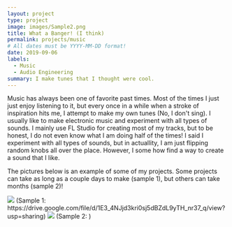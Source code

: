 ```yaml
---
layout: project
type: project
image: images/Sample2.png
title: What a Banger! (I think)
permalink: projects/music
# All dates must be YYYY-MM-DD format!
date: 2019-09-06
labels:
  - Music
  - Audio Engineering
summary: I make tunes that I thought were cool.
---
```




Music has always been one of favorite past times. Most of the times I just just enjoy listening to it, but every once in a while when a stroke of inspiration hits me, I attempt to make my own tunes (No, I don't sing). I usually like to make electronic music and experiment with all types of sounds. I mainly use FL Studio for creating most of my tracks, but to be honest, I do not even know what I am doing half of the times! I said I experiment with all types of sounds, but in actuallity, I am just flipping random knobs all over the place. However, I some how find a way to create a sound that I like. 

The pictures below is an example of some of my projects. Some projects can take as long as a couple days to make (sample 1), but others can take months (sample 2)!

<img class="ui medium right floated rounded image" src="../images/vacay-home-page.png">
(Sample 1: https://drive.google.com/file/d/1E3_4NJjd3kri0sj5dBZdL9yTH_nr37_q/view?usp=sharing)

<img class="ui medium right floated rounded image" src="../images/vacay-home-page.png">
(Sample 2: )
